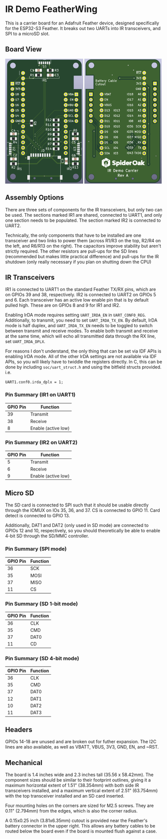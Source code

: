# IR Demo FeatherWing

This is a carrier board for an Adafruit Feather device, designed specifically
for the ESP32-S3 Feather. It breaks out two UARTs into IR transceivers, and SPI
to a microSD slot.

## Board View

<a href="images/front.png"><img src="images/front.png" height=400></a>
<a href="images/back.png"><img src="images/back.png" height=400></a>

## Assembly Options

There are three sets of components for the IR transceivers, but only two
can be used. The sections marked IR1 are shared, connected to UART1, and
only one section needs to be populated. The section marked IR2 is
connected to UART2.

Technically, the only components that have to be installed are one
transceiver and two links to power them (across R1/R3 on the top, R2/R4
on the left, and R6/R13 on the right). The capacitors improve stability
but aren't strictly required. The other resistors are pull-ups for the
SD lines (recommended but makes little practical difference) and
pull-ups for the IR shutdown (only really necessary if you plan on
shutting down the CPU)

## IR Transceivers

IR1 is connected to UART1 on the standard Feather TX/RX pins, which are
on GPIOs 39 and 38, respectively. IR2 is connected to UART2 on GPIOs 5
and 6. Each transceiver has an active low enable pin that is by default
pulled high. These are on GPIOs 8 and 9 for IR1 and IR2.

Enabling IrDA mode requires setting `UART_IRDA_EN` in `UART_CONF0_REG`.
Additionally, to transmit, you need to set `UART_IRDA_TX_EN`. By
default, IrDA mode is half duplex, and `UART_IRDA_TX_EN` needs to be
toggled to switch between transmit and receive modes. To enable both
transmit and receive at the same time, which will echo all transmitted
data through the RX line, set `UART_IRDA_DPLX`.

For reasons I don't understand, the only thing that can be set via IDF
APIs is enabling IrDA mode. All of the other IrDA settings are not
available via IDF APIs, so you will likely have to twiddle the registers
directly. In C, this can be done by including `soc/uart_struct.h` and
using the bitfield structs provided. i.e.

```
UART1.conf0.irda_dplx = 1;
```

### Pin Summary (IR1 on UART1)

| GPIO Pin | Function |
|----------|----------|
| 39 | Transmit |
| 38 | Receive |
| 8 | Enable (active low) |

### Pin Summary (IR2 on UART2)

| GPIO Pin | Function |
|----------|----------|
| 5 | Transmit |
| 6 | Receive |
| 9 | Enable (active low) |

## Micro SD

The SD card is connected to SPI such that it should be usable directly
through the IOMUX on IOs 35, 36, and 37. CS is connected to GPIO 11.
Card detect is connected to GPIO 13.

Additionally, DAT1 and DAT2 (only used in SD mode) are connected to
GPIOs 12 and 10, respectively, so you should theoretically be able to
enable 4-bit SD through the SD/MMC controller.

### Pin Summary (SPI mode)

| GPIO Pin | Function |
|----------|----------|
| 36 | SCK |
| 35 | MOSI |
| 37 | MISO |
| 11 | CS |

### Pin Summary (SD 1-bit mode)

| GPIO Pin | Function |
|----------|----------|
| 36 | CLK |
| 35 | CMD |
| 37 | DAT0 |
| 11 | CD |

### Pin Summary (SD 4-bit mode)

| GPIO Pin | Function |
|----------|----------|
| 36 | CLK |
| 35 | CMD |
| 37 | DAT0 |
| 12 | DAT1 |
| 10 | DAT2 |
| 11 | DAT3 |

## Headers

 GPIOs 14-18 are unused and are broken out for futher expansion. The I2C
 lines are also available, as well as VBATT, VBUS, 3V3, GND, EN, and
 ~RST.

## Mechanical

The board is 1.4 inches wide and 2.3 inches tall (35.56 x 58.42mm). The
component sizes should be similar to their footprint outlines, giving it
a maximum horizontal extent of 1.51" (38.354mm) with both side IR
transceivers installed, and a maximum vertical extent of 2.51"
(63.754mm) with the top transceiver installed and an SD card inserted.

Four mounting holes on the corners are sized for M2.5 screws. They are
0.11" (2.794mm) from the edges, which is also the corner radius.

A 0.15x0.25 inch (3.81x6.35mm) cutout is provided near the Feather's
battery connector in the upper right. This allows any battery cables to
be routed below the board even if the board is mounted flush against a
case.
